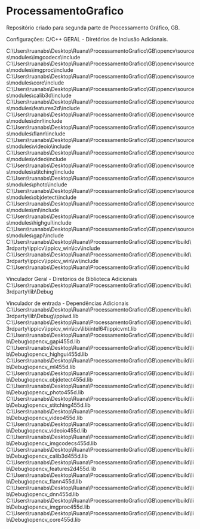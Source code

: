 # ProcessamentoGrafico

Repositório criado para segunda parte de Processamento Gráfico, GB.

Configurações:
C/C++ GERAL - Diretórios de Inclusão Adicionais.

C:\Users\ruanabs\Desktop\Ruana\ProcessamentoGrafico\GB\opencv\sources\modules\imgcodecs\include
C:\Users\ruanabs\Desktop\Ruana\ProcessamentoGrafico\GB\opencv\sources\modules\imgproc\include
C:\Users\ruanabs\Desktop\Ruana\ProcessamentoGrafico\GB\opencv\sources\modules\core\include
C:\Users\ruanabs\Desktop\Ruana\ProcessamentoGrafico\GB\opencv\sources\modules\calib3d\include
C:\Users\ruanabs\Desktop\Ruana\ProcessamentoGrafico\GB\opencv\sources\modules\features2d\include
C:\Users\ruanabs\Desktop\Ruana\ProcessamentoGrafico\GB\opencv\sources\modules\dnn\include
C:\Users\ruanabs\Desktop\Ruana\ProcessamentoGrafico\GB\opencv\sources\modules\flann\include
C:\Users\ruanabs\Desktop\Ruana\ProcessamentoGrafico\GB\opencv\sources\modules\videoio\include
C:\Users\ruanabs\Desktop\Ruana\ProcessamentoGrafico\GB\opencv\sources\modules\video\include
C:\Users\ruanabs\Desktop\Ruana\ProcessamentoGrafico\GB\opencv\sources\modules\stitching\include
C:\Users\ruanabs\Desktop\Ruana\ProcessamentoGrafico\GB\opencv\sources\modules\photo\include
C:\Users\ruanabs\Desktop\Ruana\ProcessamentoGrafico\GB\opencv\sources\modules\objdetect\include
C:\Users\ruanabs\Desktop\Ruana\ProcessamentoGrafico\GB\opencv\sources\modules\ml\include
C:\Users\ruanabs\Desktop\Ruana\ProcessamentoGrafico\GB\opencv\sources\modules\highgui\include
C:\Users\ruanabs\Desktop\Ruana\ProcessamentoGrafico\GB\opencv\sources\modules\gapi\include
C:\Users\ruanabs\Desktop\Ruana\ProcessamentoGrafico\GB\opencv\build\3rdparty\ippicv\ippicv_win\icv\include
C:\Users\ruanabs\Desktop\Ruana\ProcessamentoGrafico\GB\opencv\build\3rdparty\ippicv\ippicv_win\iw\include
C:\Users\ruanabs\Desktop\Ruana\ProcessamentoGrafico\GB\opencv\build

Vinculador Geral - Diretórios de Biblioteca Adicionais
C:\Users\ruanabs\Desktop\Ruana\ProcessamentoGrafico\GB\opencv\build\3rdparty\lib\Debug

Vinculador de entrada - Dependências Adicionais
C:\Users\ruanabs\Desktop\Ruana\ProcessamentoGrafico\GB\opencv\build\3rdparty\lib\Debug\ippiwd.lib
C:\Users\ruanabs\Desktop\Ruana\ProcessamentoGrafico\GB\opencv\build\3rdparty\ippicv\ippicv_win\icv\lib\intel64\ippicvmt.lib
C:\Users\ruanabs\Desktop\Ruana\ProcessamentoGrafico\GB\opencv\build\lib\Debug\opencv_gapi455d.lib
C:\Users\ruanabs\Desktop\Ruana\ProcessamentoGrafico\GB\opencv\build\lib\Debug\opencv_highgui455d.lib
C:\Users\ruanabs\Desktop\Ruana\ProcessamentoGrafico\GB\opencv\build\lib\Debug\opencv_ml455d.lib
C:\Users\ruanabs\Desktop\Ruana\ProcessamentoGrafico\GB\opencv\build\lib\Debug\opencv_objdetect455d.lib
C:\Users\ruanabs\Desktop\Ruana\ProcessamentoGrafico\GB\opencv\build\lib\Debug\opencv_photo455d.lib
C:\Users\ruanabs\Desktop\Ruana\ProcessamentoGrafico\GB\opencv\build\lib\Debug\opencv_stitching455d.lib
C:\Users\ruanabs\Desktop\Ruana\ProcessamentoGrafico\GB\opencv\build\lib\Debug\opencv_video455d.lib
C:\Users\ruanabs\Desktop\Ruana\ProcessamentoGrafico\GB\opencv\build\lib\Debug\opencv_videoio455d.lib
C:\Users\ruanabs\Desktop\Ruana\ProcessamentoGrafico\GB\opencv\build\lib\Debug\opencv_imgcodecs455d.lib
C:\Users\ruanabs\Desktop\Ruana\ProcessamentoGrafico\GB\opencv\build\lib\Debug\opencv_calib3d455d.lib
C:\Users\ruanabs\Desktop\Ruana\ProcessamentoGrafico\GB\opencv\build\lib\Debug\opencv_features2d455d.lib
C:\Users\ruanabs\Desktop\Ruana\ProcessamentoGrafico\GB\opencv\build\lib\Debug\opencv_flann455d.lib
C:\Users\ruanabs\Desktop\Ruana\ProcessamentoGrafico\GB\opencv\build\lib\Debug\opencv_dnn455d.lib
C:\Users\ruanabs\Desktop\Ruana\ProcessamentoGrafico\GB\opencv\build\lib\Debug\opencv_imgproc455d.lib
C:\Users\ruanabs\Desktop\Ruana\ProcessamentoGrafico\GB\opencv\build\lib\Debug\opencv_core455d.lib



